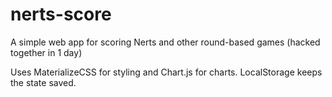 # nerts-score
A simple web app for scoring Nerts and other round-based games (hacked together in 1 day)

Uses MaterializeCSS for styling and Chart.js for charts.
LocalStorage keeps the state saved.
